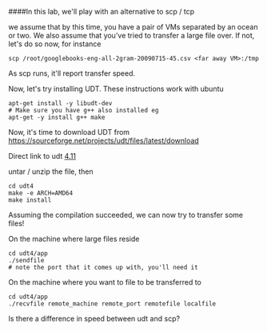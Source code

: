 ####In this lab, we'll play with an alternative to scp / tcp

we assume that by this time, you have a pair of VMs separated by an ocean or two.  We also assume that you've tried to 
transfer a large file over.  If not, let's do so now, for instance

```
scp /root/googlebooks-eng-all-2gram-20090715-45.csv <far away VM>:/tmp
```
As scp runs, it'll report transfer speed.

Now, let's try installing UDT.  These instructions work with ubuntu
```
apt-get install -y libudt-dev
# Make sure you have g++ also installed eg
apt-get -y install g++ make
```

Now, it's time to download UDT from https://sourceforge.net/projects/udt/files/latest/download

Direct link to udt [4.11](https://netix.dl.sourceforge.net/project/udt/udt/4.11/udt.sdk.4.11.tar.gz)

untar / unzip the file, then
```
cd udt4
make -e ARCH=AMD64
make install
```
Assuming the compilation succeeded, we can now try to transfer some files!

On the machine where large files reside
```
cd udt4/app
./sendfile
# note the port that it comes up with, you'll need it
```
On the machine where you want to file to be transferred to
```
cd udt4/app
./recvfile remote_machine remote_port remotefile localfile
```

Is there a difference in speed between udt and scp?
